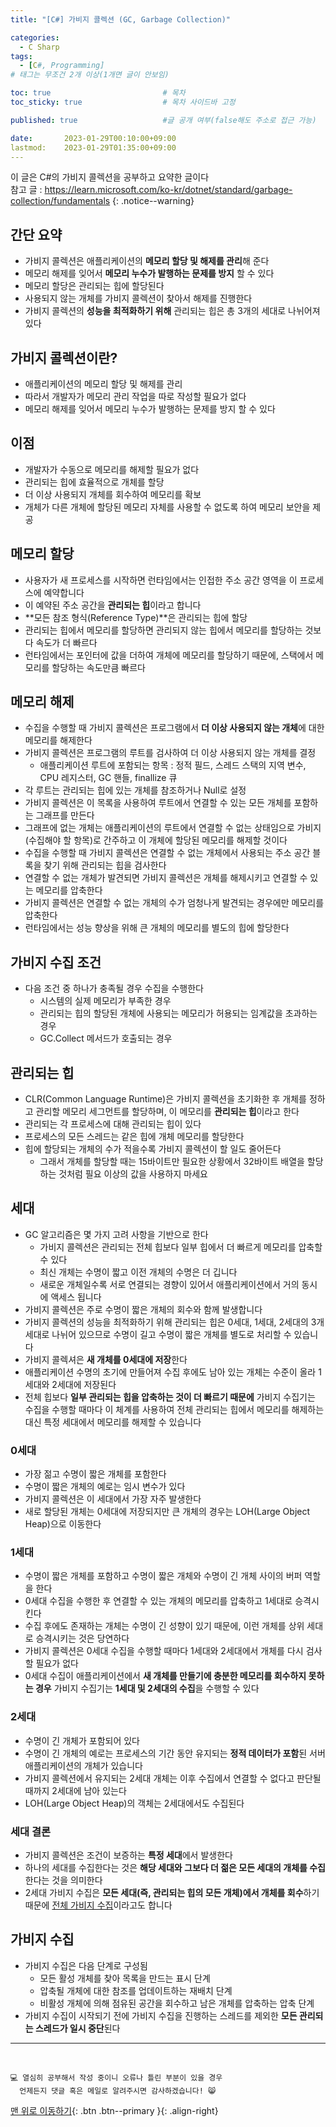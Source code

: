 ```yaml
---
title: "[C#] 가비지 콜렉션 (GC, Garbage Collection)"

categories:
  - C Sharp
tags:
  - [C#, Programming]
# 태그는 무조건 2개 이상(1개면 글이 안보임)

toc: true                         # 목차
toc_sticky: true                  # 목차 사이드바 고정

published: true                   #글 공개 여부(false해도 주소로 접근 가능)

date:       2023-01-29T00:10:00+09:00
lastmod:    2023-01-29T01:35:00+09:00
---
```


<!-- description : 25자에서 160자 사이 -->
이 글은 C#의 가비지 콜렉션을 공부하고 요약한 글이다<br>
참고 글 : https://learn.microsoft.com/ko-kr/dotnet/standard/garbage-collection/fundamentals
{: .notice--warning}

## 간단 요약

- 가비지 콜렉션은 애플리케이션의 **메모리 할당 및 해제를 관리**해 준다
- 메모리 해제를 잊어서 **메모리 누수가 발행하는 문제를 방지** 할 수 있다
- 메모리 할당은 관리되는 힙에 할당된다
- 사용되지 않는 개체를 가비지 콜렉션이 찾아서 해제를 진행한다
- 가비지 콜렉션의 **성능을 최적화하기 위해** 관리되는 힙은 총 3개의 세대로 나뉘어져 있다

## 가비지 콜렉션이란?

- 애플리케이션의 메모리 할당 및 해제를 관리
- 따라서 개발자가 메모리 관리 작업을 따로 작성할 필요가 없다
- 메모리 해제를 잊어서 메모리 누수가 발행하는 문제를 방지 할 수 있다

## 이점

- 개발자가 수동으로 메모리를 해제할 필요가 없다
- 관리되는 힙에 효율적으로 개체를 할당
- 더 이상 사용되지 개체를 회수하여 메모리를 확보
- 개체가 다른 개체에 할당된 메모리 자체를 사용할 수 없도록 하여 메모리 보안을 제공

## 메모리 할당

- 사용자가 새 프로세스를 시작하면 런타임에서는 인접한 주소 공간 영역을 이 프로세스에 예약합니다
- 이 예약된 주소 공간을 **관리되는 힙**이라고 합니다
- **모든 참조 형식(Reference Type)**은 관리되는 힙에 할당
- 관리되는 힙에서 메모리를 할당하면 관리되지 않는 힙에서 메모리를 할당하는 것보다 속도가 더 빠르다
- 런타임에서는 포인터에 값을 더하여 개체에 메모리를 할당하기 때문에, 스택에서 메모리를 할당하는 속도만큼 빠르다

## 메모리 해제

- 수집을 수행할 때 가비지 콜렉션은 프로그램에서 **더 이상 사용되지 않는 개체**에 대한 메모리를 해제한다
- 가비지 콜렉션은 프로그램의 루트를 검사하여 더 이상 사용되지 않는 개체를 결정
  - 애플리케이션 루트에 포함되는 항목 : 정적 필드, 스레드 스택의 지역 변수, CPU 레지스터, GC 핸들, finallize 큐
- 각 루트는 관리되는 힙에 있는 개체를 참조하거나 Null로 설정
- 가비지 콜렉션은 이 목록을 사용하여 루트에서 연결할 수 있는 모든 개체를 포함하는 그래프를 만든다
- 그래프에 없는 개체는 애플리케이션의 루트에서 연결할 수 없는 상태임으로 가비지(수집해야 할 항목)로 간주하고 이 개체에 할당된 메모리를 해제할 것이다
- 수집을 수행할 때 가비지 콜렉션은 연결할 수 없는 개체에서 사용되는 주소 공간 블록을 찾기 위해 관리되는 힙을 검사한다
- 연결할 수 없는 개체가 발견되면 가비지 콜렉션은 개체를 해제시키고 연결할 수 있는 메모리를 압축한다
- 가비지 콜렉션은 연결할 수 없는 개체의 수가 엄청나게 발견되는 경우에만 메모리를 압축한다
- 런타임에서는 성능 향상을 위해 큰 개체의 메모리를 별도의 힙에 할당한다

## 가비지 수집 조건

- 다음 조건 중 하나가 충족될 경우 수집을 수행한다
  - 시스템의 실제 메모리가 부족한 경우
  - 관리되는 힙의 할당된 개체에 사용되는 메모리가 허용되는 임계값을 초과하는 경우
  - GC.Collect 메서드가 호출되는 경우

## 관리되는 힙

- CLR(Common Language Runtime)은 가비지 콜렉션을 초기화한 후 개체를 정하고 관리할 메모리 세그먼트를 할당하며, 이 메모리를 **관리되는 힙**이라고 한다
- 관리되는 각 프로세스에 대해 관리되는 힙이 있다
- 프로세스의 모든 스레드는 같은 힙에 개체 메모리를 할당한다
- 힙에 할당되는 개체의 수가 적을수록 가비지 콜렉션이 할 일도 줄어든다
  - 그래서 개체를 할당할 때는 15바이트만 필요한 상황에서 32바이트 배열을 할당하는 것처럼 필요 이상의 값을 사용하지 마세요

## 세대

- GC 알고리즘은 몇 가지 고려 사항을 기반으로 한다
  - 가비지 콜렉션은 관리되는 전체 힙보다 일부 힙에서 더 빠르게 메모리를 압축할 수 있다
  - 최신 개체는 수명이 짧고 이전 개체의 수명은 더 깁니다
  - 새로운 개체일수록 서로 연결되는 경향이 있어서 애플리케이션에서 거의 동시에 액세스 됩니다
- 가비지 콜렉션은 주로 수명이 짧은 개체의 회수와 함께 발생합니다
- 가비지 콜렉션의 성능을 최적화하기 위해 관리되는 힙은 0세대, 1세대, 2세대의 3개 세대로 나뉘어 있으므로 수명이 길고 수명이 짧은 개체를 별도로 처리할 수 있습니다
- 가비지 콜렉셔은 **새 개체를 0세대에 저장**한다
- 애플리케이션 수명의 초기에 만들어져 수집 후에도 남아 있는 개체는 수준이 올라 1세대와 2세대에 저장된다
- 전체 힙보다 **일부 관리되는 힙을 압축하는 것이 더 빠르기 때문에** 가비지 수집기는 수집을 수행할 때마다 이 체계를 사용하여 전체 관리되는 힙에서 메모리를 해제하는 대신 특정 세대에서 메모리를 해제할 수 있습니다

### 0세대

- 가장 젊고 수명이 짧은 개체를 포함한다
- 수명이 짧은 개체의 예로는 임시 변수가 있다
- 가비지 콜렉션은 이 세대에서 가장 자주 발생한다
- 새로 할당된 개체는 0세대에 저장되지만 큰 개체의 경우는 LOH(Large Object Heap)으로 이동한다

### 1세대

- 수명이 짧은 개체를 포함하고 수명이 짧은 개체와 수명이 긴 개체 사이의 버퍼 역할을 한다
- 0세대 수집을 수행한 후 연결할 수 있는 개체의 메모리를 압축하고 1세대로 승격시킨다
- 수집 후에도 존재하는 개체는 수명이 긴 성향이 있기 때문에, 이런 개체를 상위 세대로 승격시키는 것은 당연하다
- 가비지 콜렉션은 0세대 수집을 수행할 때마다 1세대와 2세대에서 개체를 다시 검사할 필요가 없다
- 0세대 수집이 애플리케이션에서 **새 개체를 만들기에 충분한 메모리를 회수하지 못하는 경우** 가비지 수집기는 **1세대 및 2세대의 수집**을 수행할 수 있다

### 2세대

- 수명이 긴 개체가 포함되어 있다
- 수명이 긴 개체의 예로는 프로세스의 기간 동안 유지되는 **정적 데이터가 포함**된 서버 애플리케이션의 개체가 있습니다
- 가비지 콜렉션에서 유지되는 2세대 개체는 이후 수집에서 연결할 수 없다고 판단될 때까지 2세대에 남아 있는다
- LOH(Large Object Heap)의 객체는 2세대에서도 수집된다

### 세대 결론

- 가비지 콜렉션은 조건이 보증하는 **특정 세대**에서 발생한다
- 하나의 세대를 수집한다는 것은 **해당 세대와 그보다 더 젊은 모든 세대의 개체를 수집**한다는 것을 의미한다
- 2세대 가비지 수집은 **모든 세대(즉, 관리되는 힙의 모든 개체)에서 개체를 회수**하기 때문에 <u>전체 가비지 수집</u>이라고도 합니다

## 가비지 수집

- 가비지 수집은 다음 단계로 구성됨
  - 모든 활성 개체를 찾아 목록을 만드는 표시 단계
  - 압축될 개체에 대한 참조를 업데이트하는 재배치 단계
  - 비활성 개체에 의해 점유된 공간을 회수하고 남은 개체를 압축하는 압축 단계
- 가비지 수집이 시작되기 전에 가비지 수집을 진행하는 스레드를 제외한 **모든 관리되는 스레드가 일시 중단**된다

***
<br>

    💻 열심히 공부해서 작성 중이니 오류나 틀린 부분이 있을 경우 
      언제든지 댓글 혹은 메일로 알려주시면 감사하겠습니다! 😸


[맨 위로 이동하기](#){: .btn .btn--primary }{: .align-right}